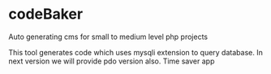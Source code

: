 # codeBaker
Auto generating cms for small to medium level php projects

This tool generates code which uses mysqli extension to query database. In next version we will provide pdo version also.
Time saver app
